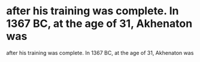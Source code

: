 # after his training was complete. In 1367 BC, at the age of 31, Akhenaton was

after his training was complete. In 1367 BC, at the age of 31, Akhenaton was
